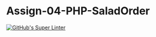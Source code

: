 # Assign-04-PHP-SaladOrder
[![GitHub's Super Linter](https://github.com/ICS20-Programming-ShylaO/Assign-04-PHP-SaladOrder/workflows/GitHub's%20Super%20Linter/badge.svg)](https://github.com/ICS20-Programming-ShylaO/Assign-04-PHP-SaladOrder/actions)

